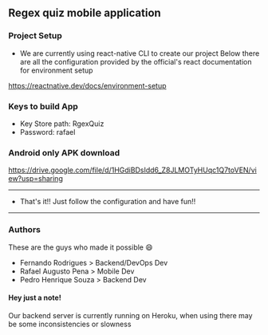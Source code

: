 ## Regex quiz mobile application

### Project Setup

- We are currently using react-native CLI to create our project
  Below there are all the configuration provided by the official's react documentation for environment setup

https://reactnative.dev/docs/environment-setup

### Keys to build App

- Key Store path: RgexQuiz
- Password: rafael

### Android only APK download

https://drive.google.com/file/d/1HGdiBDsIdd6_Z8JLMOTyHUqc1Q7toVEN/view?usp=sharing

---

- That's it!! Just follow the configuration and have fun!!

---

### Authors

These are the guys who made it possible 😄

- Fernando Rodrigues > Backend/DevOps Dev
- Rafael Augusto Pena > Mobile Dev
- Pedro Henrique Souza > Backend Dev

#### Hey just a note!

Our backend server is currently running on Heroku, when using there may be some inconsistencies or slowness
